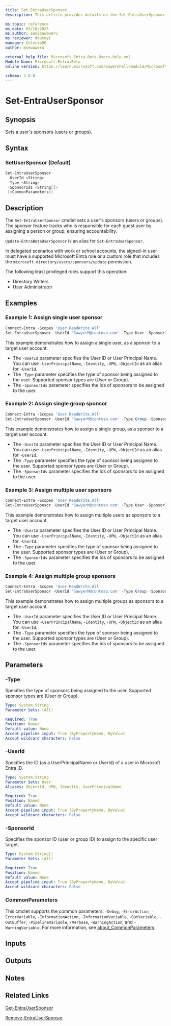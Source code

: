 ```yaml
---
title: Set-EntraUserSponsor
description: This article provides details on the Set-EntraUserSponsor command.

ms.topic: reference
ms.date: 03/10/2025
ms.author: eunicewaweru
ms.reviewer: dbutoyi
manager: CelesteDG
author: msewaweru

external help file: Microsoft.Entra.Beta.Users-Help.xml
Module Name: Microsoft.Entra.Beta
online version: https://learn.microsoft.com/powershell/module/Microsoft.Entra.Beta/Set-EntraUserSponsor

schema: 2.0.0
---
```


# Set-EntraUserSponsor

## Synopsis

Sets a user's sponsors (users or groups).

## Syntax

### SetUserSponsor (Default)

```powershell
Set-EntraUserSponsor
 -UserId <String>
 -Type <String>
 -SponsorIds <String[]>
 [<CommonParameters>]
```

## Description

The `Set-EntraUserSponsor` cmdlet sets a user's sponsors (users or groups). The sponsor feature tracks who is responsible for each guest user by assigning a person or group, ensuring accountability.

`Update-EntraBetaUserSponsor` is an alias for `Set-EntraUserSponsor`.

In delegated scenarios with work or school accounts, the signed-in user must have a supported Microsoft Entra role or a custom role that includes the `microsoft.directory/users/sponsors/update` permission.

The following least privileged roles support this operation:

- Directory Writers
- User Administrator

## Examples

### Example 1: Assign single user sponsor

```powershell
Connect-Entra -Scopes 'User.ReadWrite.All'
Set-EntraUserSponsor -UserId 'SawyerM@contoso.com' -Type User -SponsorIds 591c654d-bb97-4c1f-bc83-b9d4694f9338
```

This example demonstrates how to assign a single user, as a sponsor to a target user account.

- The `-UserId` parameter specifies the User ID or User Principal Name. You can use `-UserPrincipalName`, `-Identity`, `-UPN`, `-ObjectId` as an alias for `-UserId`.
- The `-Type` parameter specifies the type of sponsor being assigned to the user. Supported sponsor types are (User or Group).
- The `-SponsorIds` parameter specifies the Ids of sponsors to be assigned to the user.

### Example 2: Assign single group sponsor

```powershell
Connect-Entra -Scopes 'User.ReadWrite.All'
Set-EntraUserSponsor -UserId 'SawyerM@contoso.com' -Type Group -SponsorIds 591l654d-bb97-4c1f-bc83-b9d4694f9338
```

This example demonstrates how to assign a single group, as a sponsor to a target user account.

- The `-UserId` parameter specifies the User ID or User Principal Name. You can use `-UserPrincipalName`, `-Identity`, `-UPN`, `-ObjectId` as an alias for `-UserId`.
- The `-Type` parameter specifies the type of sponsor being assigned to the user. Supported sponsor types are (User or Group).
- The `-SponsorIds` parameter specifies the Ids of sponsors to be assigned to the user.

### Example 3: Assign multiple user sponsors

```powershell
Connect-Entra -Scopes 'User.ReadWrite.All'
Set-EntraUserSponsor -UserId 'SawyerM@contoso.com' -Type User -SponsorIds @("db0c6l50-93ee-4b22-9bb9-c8454875d990","c9db38b9-e5b8-4b5e-ak78-9812230af58d")
```

This example demonstrates how to assign multiple users as sponsors to a target user account.

- The `-UserId` parameter specifies the User ID or User Principal Name. You can use `-UserPrincipalName`, `-Identity`, `-UPN`, `-ObjectId` as an alias for `-UserId`.
- The `-Type` parameter specifies the type of sponsor being assigned to the user. Supported sponsor types are (User or Group).
- The `-SponsorIds` parameter specifies the Ids of sponsors to be assigned to the user.

### Example 4: Assign multiple group sponsors

```powershell
Connect-Entra -Scopes 'User.ReadWrite.All'
Set-EntraUserSponsor -UserId 'SawyerM@contoso.com' -Type Group -SponsorIds @("db0c6f50-93ee-4b22-9bb9-c8454875d990","c9db38b9-e5v8-4b5e-ae78-9812230af58d")
```

This example demonstrates how to assign multiple groups as sponsors to a target user account.

- The `-UserId` parameter specifies the User ID or User Principal Name. You can use `-UserPrincipalName`, `-Identity`, `-UPN`, `-ObjectId` as an alias for `-UserId`.
- The `-Type` parameter specifies the type of sponsor being assigned to the user. Supported sponsor types are (User or Group).
- The `-SponsorIds` parameter specifies the Ids of sponsors to be assigned to the user.

## Parameters

### -Type

Specifies the type of sponsors being assigned to the user. Supported sponsor types are (User or Group).

```yaml
Type: System.String
Parameter Sets: (All)

Required: True
Position: Named
Default value: None
Accept pipeline input: True (ByPropertyName, ByValue)
Accept wildcard characters: False
```

### -UserId

Specifies the ID (as a UserPrincipalName or UserId) of a user in Microsoft Entra ID.

```yaml
Type: System.String
Parameter Sets: User
Aliases: ObjectId, UPN, Identity, UserPrincipalName

Required: True
Position: Named
Default value: None
Accept pipeline input: True (ByPropertyName, ByValue)
Accept wildcard characters: False
```

### -SponsorId

Specifies the sponsor ID (user or group ID) to assign to the specific user target.

```yaml
Type: System.String[]
Parameter Sets: (All)

Required: True
Position: Named
Default value: None
Accept pipeline input: True (ByPropertyName, ByValue)
Accept wildcard characters: False
```

### CommonParameters

This cmdlet supports the common parameters: `-Debug`, `-ErrorAction`, `-ErrorVariable`, `-InformationAction`, `-InformationVariable`, `-OutVariable`, `-OutBuffer`, `-PipelineVariable`, `-Verbose`, `-WarningAction`, and `-WarningVariable`. For more information, see [about_CommonParameters](https://go.microsoft.com/fwlink/?LinkID=113216).

## Inputs

## Outputs

## Notes

## Related Links

[Get-EntraUserSponsor](Get-EntraUserSponsor.md)

[Remove-EntraUserSponsor](Remove-EntraUserSponsor.md)
